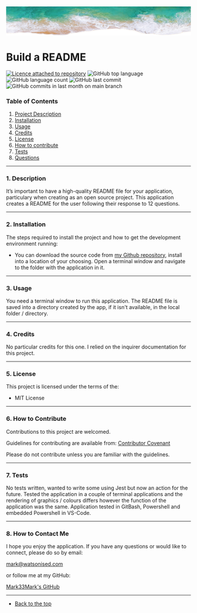 ![Mark Watson](../banners/PNG_ocean-tide.png)
# Build a README

[![Licence attached to repository](https://img.shields.io/github/license/Mark33Mark/build-a-README?style=plastic)](LICENSE.md)
![GitHub top language](https://img.shields.io/github/languages/top/Mark33Mark/build-a-README?style=plastic&logo=github)  ![GitHub language count](https://img.shields.io/github/languages/count/Mark33Mark/build-a-README?style=plastic&logo=github)
![GitHub last commit](https://img.shields.io/github/last-commit/Mark33Mark/build-a-README?style=plastic&logo=github)  ![GitHub commits in last month on main branch](https://img.shields.io/github/commit-activity/m/Mark33Mark/build-a-README?style=plastic&logo=github)

### Table of Contents
  1. [Project Description](#1-description)
  2. [Installation](#2-installation)
  3. [Usage](#3-usage)
  4. [Credits](#4-credits)
  5. [License](#5-license)
  6. [How to contribute](#6-how-to-contribute)
  7. [Tests](#7-tests)
  8. [Questions](#8-how-to-contact-me)

---
### 1. Description 
It’s important to have a high-quality README file for your application, particulary when creating as an open source project.  This application creates a README for the user following their response to 12 questions.
  
---
### 2. Installation
The steps required to install the project and how to get the development environment running:
* You can download the source code from [my Github repository](https://github.com/Mark33Mark/build-a-README), install into a location of your choosing.  Open a terminal window and navigate to the folder with the application in it. 

---
### 3. Usage 
You need a terminal window to run this application.  The README file is saved into a directory created by the app, if it isn't available, in the local folder / directory.

---
### 4. Credits 
No particular credits for this one. I relied on the inquirer documentation for this project.

---
### 5. License
This project is licensed under the terms of the:  
* MIT License

---
### 6. How to Contribute 
Contributions to this project are welcomed.

Guidelines for contributing are available from: [Contributor Covenant](https://www.contributor-covenant.org/)

Please do not contribute unless you are familiar with the guidelines. 

---
### 7. Tests 
No tests written, wanted to write some using Jest but now an action for the future.  Tested the application in a couple of terminal applications and the rendering of graphics / colours differs however the function of the application was the same.  Application tested in GitBash, Powershell and embedded Powershell in VS-Code.

---
### 8. How to Contact Me 
I hope you enjoy the application.  If you have any questions or would like to connect, please do so by email:

mark@watsonised.com

or follow me at my GitHub:

[Mark33Mark's GitHub](https://github.com/Mark33Mark)

---

- [Back to the top](#build-a-readme)
